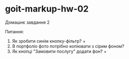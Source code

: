 # goit-markup-hw-02

Домашнє завдання 2

Питання:

1. Як зробити синім кнопку-фільтр? +
2. В портфоліо фото потрібно копіювати з сірим фоном?
3. Як кнопці "Замовити послугу" додати фон? +
